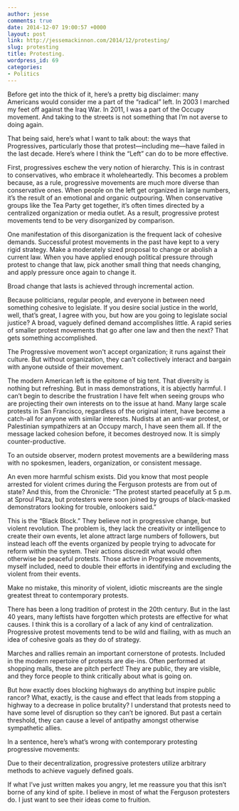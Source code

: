```yaml
---
author: jesse
comments: true
date: 2014-12-07 19:00:57 +0000
layout: post
link: http://jessemackinnon.com/2014/12/protesting/
slug: protesting
title: Protesting.
wordpress_id: 69
categories:
- Politics
---
```


Before get into the thick of it, here’s a pretty big disclaimer: many Americans would consider me a part of the “radical” left. In 2003 I marched my feet off against the Iraq War. In 2011, I was a part of the Occupy movement. And taking to the streets is not something that I’m not averse to doing again.

That being said, here’s what I want to talk about: the ways that Progressives, particularly those that protest—including me—have failed in the last decade. Here’s where I think the “Left” can do to be more effective.

First, progressives eschew the very notion of hierarchy. This is in contrast to conservatives, who embrace it wholeheartedly. This becomes a problem because, as a rule, progressive movements are much more diverse than conservative ones. When people on the left get organized in large numbers, it’s the result of an emotional and organic outpouring. When conservative groups like the Tea Party get together, it’s often times directed by a centralized organization or media outlet. As a result, progressive protest movements tend to be very disorganized by comparison.

One manifestation of this disorganization is the frequent lack of cohesive demands. Successful protest movements in the past have kept to a very rigid strategy. Make a moderately sized proposal to change or abolish a current law. When you have applied enough political pressure through protest to change that law, pick another small thing that needs changing, and apply pressure once again to change it.

Broad change that lasts is achieved through incremental action.

Because politicians, regular people, and everyone in between need something cohesive to legislate. If you desire social justice in the world, well, that’s great, I agree with you, but how are you going to legislate social justice? A broad, vaguely defined demand accomplishes little. A rapid series of smaller protest movements that go after one law and then the next? That gets something accomplished.

The Progressive movement won't accept organization; it runs against their culture. But without organization, they can't collectively interact and bargain with anyone outside of their movement.

The modern American left is the epitome of big tent. That diversity is nothing but refreshing. But in mass demonstrations, it is abjectly harmful. I can’t begin to describe the frustration I have felt when seeing groups who are projecting their own interests on to the issue at hand. Many large scale protests in San Francisco, regardless of the original intent, have become a catch-all for anyone with similar interests. Nudists at an anti-war protest, or Palestinian sympathizers at an Occupy march, I have seen them all. If the message lacked cohesion before, it becomes destroyed now. It is simply counter-productive.

To an outside observer, modern protest movements are a bewildering mass with no spokesmen, leaders, organization, or consistent message.

An even more harmful schism exists. Did you know that most people arrested for violent crimes during the Ferguson protests are from out of state? And this, from the Chronicle: “The protest started peacefully at 5 p.m. at Sproul Plaza, but protesters were soon joined by groups of black-masked demonstrators looking for trouble, onlookers said.”

This is the “Black Block.” They believe not in progressive change, but violent revolution. The problem is, they lack the creativity or intelligence to create their own events, let alone attract large numbers of followers, but instead leach off the events organized by people trying to advocate for reform within the system. Their actions discredit what would often otherwise be peaceful protests. Those active in Progressive movements, myself included, need to double their efforts in identifying and excluding the violent from their events.

Make no mistake, this minority of violent, idiotic miscreants are the single greatest threat to contemporary protests.

There has been a long tradition of protest in the 20th century. But in the last 40 years, many leftists have forgotten which protests are effective for what causes. I think this is a corollary of a lack of any kind of centralization. Progressive protest movements tend to be wild and flailing, with as much an idea of cohesive goals as they do of strategy.

Marches and rallies remain an important cornerstone of protests. Included in the modern repertoire of protests are die-ins. Often performed at shopping malls, these are pitch perfect! They are public, they are visible, and they force people to think critically about what is going on.

But how exactly does blocking highways do anything but inspire public rancor? What, exactly, is the cause and effect that leads from stopping a highway to a decrease in police brutality? I understand that protests need to have some level of disruption so they can’t be ignored. But past a certain threshold, they can cause a level of antipathy amongst otherwise sympathetic allies.

In a sentence, here’s what’s wrong with contemporary protesting progressive movements:

Due to their decentralization, progressive protesters utilize arbitrary methods to achieve vaguely defined goals.

If what I’ve just written makes you angry, let me reassure you that this isn’t borne of any kind of spite. I believe in most of what the Ferguson protesters do. I just want to see their ideas come to fruition.
